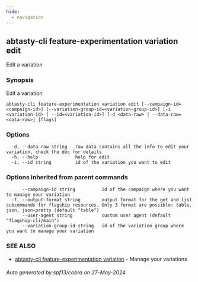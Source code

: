 ```yaml
---
hide:
  - navigation
---
```

## abtasty-cli feature-experimentation variation edit

Edit a variation

### Synopsis

Edit a variation

```
abtasty-cli feature-experimentation variation edit [--campaign-id=<campaign-id>] [--variation-group-id=<variation-group-id>] [-i <variation-id> | --id=<variation-id>] [-d <data-raw> | --data-raw=<data-raw>] [flags]
```

### Options

```
  -d, --data-raw string   raw data contains all the info to edit your variation, check the doc for details
  -h, --help              help for edit
  -i, --id string         id of the variation you want to edit
```

### Options inherited from parent commands

```
      --campaign-id string          id of the campaign where you want to manage your variation
  -f, --output-format string        output format for the get and list subcommands for flagship resources. Only 3 format are possible: table, json, json-pretty (default "table")
      --user-agent string           custom user agent (default "flagship-cli/main")
      --variation-group-id string   id of the variation group where you want to manage your variation
```

### SEE ALSO

* [abtasty-cli feature-experimentation variation](abtasty-cli_feature-experimentation_variation.md)	 - Manage your variations

###### Auto generated by spf13/cobra on 27-May-2024
